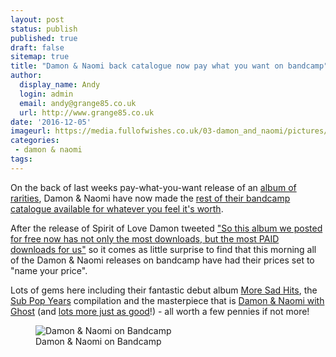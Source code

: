 ```yaml
---
layout: post
status: publish
published: true
draft: false
sitemap: true
title: "Damon & Naomi back catalogue now pay what you want on bandcamp"
author:
  display_name: Andy
  login: admin
  email: andy@grange85.co.uk
  url: http://www.grange85.co.uk
date: '2016-12-05'
imageurl: https://media.fullofwishes.co.uk/03-damon_and_naomi/pictures/damon-and-naomi-bandcamp-grab.jpg
categories:
 - damon & naomi
tags:
---
```

<p class="lead">On the back of last weeks pay-what-you-want release of an <a href="https://damonandnaomi.bandcamp.com/album/spirit-of-love-b-sides-bonuses-and-soundtracks">album of rarities</a>, Damon & Naomi have now made the <a href="https://damonandnaomi.bandcamp.com/">rest of their bandcamp catalogue available for whatever you feel it's worth</a>.</p>
<p>After the release of Spirit of Love Damon tweeted <a href="https://twitter.com/dada_drummer/status/805064393075687424">"So this album we posted for free now has not only the most downloads, but the most PAID downloads for us"</a> so it comes as little surprise to find that this morning all of the Damon & Naomi releases on bandcamp have had their prices set to "name your price".</p>
<p>Lots of gems here including their fantastic debut album <a href="https://damonandnaomi.bandcamp.com/album/more-sad-hits">More Sad Hits</a>, the <a href="https://damonandnaomi.bandcamp.com/album/the-sub-pop-years-1995-2002">Sub Pop Years</a> compilation and the masterpiece that is <a href="https://damonandnaomi.bandcamp.com/album/damon-naomi-with-ghost">Damon & Naomi with Ghost</a> (and <a href="https://damonandnaomi.bandcamp.com/">lots more just as good</a>!) - all worth a few pennies if not more!</p>
<figure class="caption aligncenter"><img src="https://media.fullofwishes.co.uk/03-damon_and_naomi/pictures/damon-and-naomi-bandcamp-grab.jpg" alt="Damon & Naomi on Bandcamp" /><figcaption class="caption-text">Damon & Naomi on Bandcamp</figcaption></figure>
